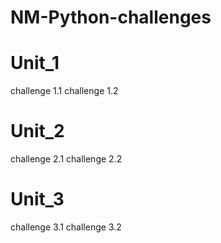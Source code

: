 # NM-Python-challenges

# Unit_1 
   challenge 1.1
   challenge 1.2

# Unit_2 
   challenge 2.1
   challenge 2.2

# Unit_3
   challenge 3.1
   challenge 3.2